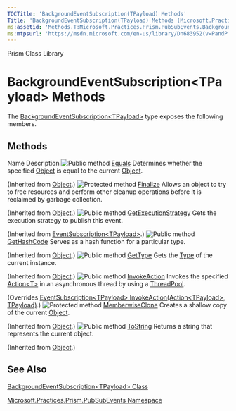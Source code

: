 ```yaml
---
TOCTitle: 'BackgroundEventSubscription(TPayload) Methods'
Title: 'BackgroundEventSubscription(TPayload) Methods (Microsoft.Practices.Prism.PubSubEvents)'
ms:assetid: 'Methods.T:Microsoft.Practices.Prism.PubSubEvents.BackgroundEventSubscription\`1'
ms:mtpsurl: 'https://msdn.microsoft.com/en-us/library/Dn683952(v=PandP.50)'
---
```


Prism Class Library

# BackgroundEventSubscription&lt;TPayload&gt; Methods

The [BackgroundEventSubscription&lt;TPayload&gt;](https://msdn.microsoft.com/en-us/library/dn683933(v=pandp.50)) type exposes the following members.

## Methods

Name
Description
![](https://msdn.microsoft.com/en-us/Dn683952.pubmethod(en-us,PandP.50).gif "Public method")
[Equals](http://msdn2.microsoft.com/en-us/library/bsc2ak47)
Determines whether the specified [Object](http://msdn2.microsoft.com/en-us/library/e5kfa45b) is equal to the current [Object](http://msdn2.microsoft.com/en-us/library/e5kfa45b).

(Inherited from [Object](http://msdn2.microsoft.com/en-us/library/e5kfa45b).)
![](https://msdn.microsoft.com/en-us/Dn683952.protmethod(en-us,PandP.50).gif "Protected method")
[Finalize](http://msdn2.microsoft.com/en-us/library/4k87zsw7)
Allows an object to try to free resources and perform other cleanup operations before it is reclaimed by garbage collection.

(Inherited from [Object](http://msdn2.microsoft.com/en-us/library/e5kfa45b).)
![](https://msdn.microsoft.com/en-us/Dn683952.pubmethod(en-us,PandP.50).gif "Public method")
[GetExecutionStrategy](https://msdn.microsoft.com/en-us/library/dn736174(v=pandp.50))
Gets the execution strategy to publish this event.

(Inherited from [EventSubscription&lt;TPayload&gt;](https://msdn.microsoft.com/en-us/library/dn683956(v=pandp.50)).)
![](https://msdn.microsoft.com/en-us/Dn683952.pubmethod(en-us,PandP.50).gif "Public method")
[GetHashCode](http://msdn2.microsoft.com/en-us/library/zdee4b3y)
Serves as a hash function for a particular type.

(Inherited from [Object](http://msdn2.microsoft.com/en-us/library/e5kfa45b).)
![](https://msdn.microsoft.com/en-us/Dn683952.pubmethod(en-us,PandP.50).gif "Public method")
[GetType](http://msdn2.microsoft.com/en-us/library/dfwy45w9)
Gets the [Type](http://msdn2.microsoft.com/en-us/library/42892f65) of the current instance.

(Inherited from [Object](http://msdn2.microsoft.com/en-us/library/e5kfa45b).)
![](https://msdn.microsoft.com/en-us/Dn683952.pubmethod(en-us,PandP.50).gif "Public method")
[InvokeAction](https://msdn.microsoft.com/en-us/library/dn736193(v=pandp.50))
Invokes the specified [Action&lt;T&gt;](http://msdn2.microsoft.com/en-us/library/018hxwa8) in an asynchronous thread by using a [ThreadPool](http://msdn2.microsoft.com/en-us/library/y5htx827).

(Overrides [EventSubscription&lt;TPayload&gt;.InvokeAction(Action&lt;TPayload&gt;, TPayload)](https://msdn.microsoft.com/en-us/library/dn683965(v=pandp.50)).)
![](https://msdn.microsoft.com/en-us/Dn683952.protmethod(en-us,PandP.50).gif "Protected method")
[MemberwiseClone](http://msdn2.microsoft.com/en-us/library/57ctke0a)
Creates a shallow copy of the current [Object](http://msdn2.microsoft.com/en-us/library/e5kfa45b).

(Inherited from [Object](http://msdn2.microsoft.com/en-us/library/e5kfa45b).)
![](https://msdn.microsoft.com/en-us/Dn683952.pubmethod(en-us,PandP.50).gif "Public method")
[ToString](http://msdn2.microsoft.com/en-us/library/7bxwbwt2)
Returns a string that represents the current object.

(Inherited from [Object](http://msdn2.microsoft.com/en-us/library/e5kfa45b).)

## See Also

<span id="seeAlsoToggle"></span>
[BackgroundEventSubscription&lt;TPayload&gt; Class](https://msdn.microsoft.com/en-us/library/dn683933(v=pandp.50))

[Microsoft.Practices.Prism.PubSubEvents Namespace](https://msdn.microsoft.com/en-us/library/microsoft.practices.prism.pubsubevents(v=pandp.50))

